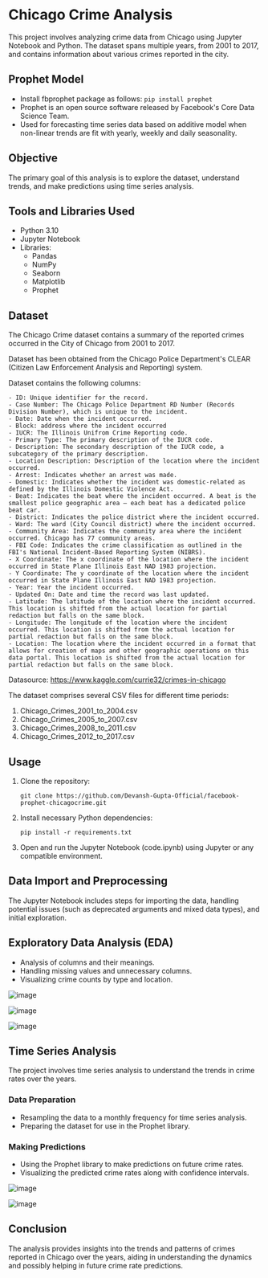 # Chicago Crime Analysis
This project involves analyzing crime data from Chicago using Jupyter Notebook and Python. The dataset spans multiple years, from 2001 to 2017, and contains information about various crimes reported in the city.

## Prophet Model
- Install fbprophet package as follows: ```pip install prophet```
- Prophet is an open source software released by Facebook's Core Data Science Team.
- Used for forecasting time series data based on additive model when non-linear trends are fit with yearly, weekly and daily seasonality.

## Objective
The primary goal of this analysis is to explore the dataset, understand trends, and make predictions using time series analysis.

## Tools and Libraries Used
- Python 3.10
- Jupyter Notebook
- Libraries:
  - Pandas
  - NumPy
  - Seaborn
  - Matplotlib
  - Prophet

## Dataset
The Chicago Crime dataset contains a summary of the reported crimes occurred in the City of Chicago from 2001 to 2017. 

Dataset has been obtained from the Chicago Police Department's CLEAR (Citizen Law Enforcement Analysis and Reporting) system.

Dataset contains the following columns: 

    - ID: Unique identifier for the record.
    - Case Number: The Chicago Police Department RD Number (Records Division Number), which is unique to the incident.
    - Date: Date when the incident occurred.
    - Block: address where the incident occurred
    - IUCR: The Illinois Unifrom Crime Reporting code.
    - Primary Type: The primary description of the IUCR code.
    - Description: The secondary description of the IUCR code, a subcategory of the primary description.
    - Location Description: Description of the location where the incident occurred.
    - Arrest: Indicates whether an arrest was made.
    - Domestic: Indicates whether the incident was domestic-related as defined by the Illinois Domestic Violence Act.
    - Beat: Indicates the beat where the incident occurred. A beat is the smallest police geographic area – each beat has a dedicated police beat car. 
    - District: Indicates the police district where the incident occurred. 
    - Ward: The ward (City Council district) where the incident occurred. 
    - Community Area: Indicates the community area where the incident occurred. Chicago has 77 community areas. 
    - FBI Code: Indicates the crime classification as outlined in the FBI's National Incident-Based Reporting System (NIBRS). 
    - X Coordinate: The x coordinate of the location where the incident occurred in State Plane Illinois East NAD 1983 projection. 
    - Y Coordinate: The y coordinate of the location where the incident occurred in State Plane Illinois East NAD 1983 projection. 
    - Year: Year the incident occurred.
    - Updated On: Date and time the record was last updated.
    - Latitude: The latitude of the location where the incident occurred. This location is shifted from the actual location for partial redaction but falls on the same block.
    - Longitude: The longitude of the location where the incident occurred. This location is shifted from the actual location for partial redaction but falls on the same block.
    - Location: The location where the incident occurred in a format that allows for creation of maps and other geographic operations on this data portal. This location is shifted from the actual location for partial redaction but falls on the same block.

Datasource: https://www.kaggle.com/currie32/crimes-in-chicago
  
The dataset comprises several CSV files for different time periods:

1. Chicago_Crimes_2001_to_2004.csv
2. Chicago_Crimes_2005_to_2007.csv
3. Chicago_Crimes_2008_to_2011.csv
4. Chicago_Crimes_2012_to_2017.csv



## Usage
1. Clone the repository:
   ```
   git clone https://github.com/Devansh-Gupta-Official/facebook-prophet-chicagocrime.git
   ```
2. Install necessary Python dependencies:
   ```
   pip install -r requirements.txt
   ```
3. Open and run the Jupyter Notebook (code.ipynb) using Jupyter or any compatible environment.

## Data Import and Preprocessing
The Jupyter Notebook includes steps for importing the data, handling potential issues (such as deprecated arguments and mixed data types), and initial exploration.

## Exploratory Data Analysis (EDA)
- Analysis of columns and their meanings.
- Handling missing values and unnecessary columns.
- Visualizing crime counts by type and location.

![image](https://github.com/Devansh-Gupta-Official/facebook-prophet-chicagocrime/assets/100591612/980426dc-7cbf-40f8-81c4-884acd1a7581)

![image](https://github.com/Devansh-Gupta-Official/facebook-prophet-chicagocrime/assets/100591612/3e302198-22ca-4fb7-866f-bc0f2efca6d9)

![image](https://github.com/Devansh-Gupta-Official/facebook-prophet-chicagocrime/assets/100591612/7925b521-d908-4991-a476-f043450aba5f)



## Time Series Analysis
The project involves time series analysis to understand the trends in crime rates over the years.
### Data Preparation
- Resampling the data to a monthly frequency for time series analysis.
- Preparing the dataset for use in the Prophet library.

### Making Predictions
- Using the Prophet library to make predictions on future crime rates.
- Visualizing the predicted crime rates along with confidence intervals.

![image](https://github.com/Devansh-Gupta-Official/facebook-prophet-chicagocrime/assets/100591612/ecb79423-5770-45bd-890f-822f76735398)

![image](https://github.com/Devansh-Gupta-Official/facebook-prophet-chicagocrime/assets/100591612/ea80f474-3798-434a-ab3a-1d80e226458f)


## Conclusion
The analysis provides insights into the trends and patterns of crimes reported in Chicago over the years, aiding in understanding the dynamics and possibly helping in future crime rate predictions.
